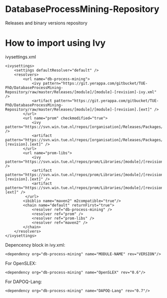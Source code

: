DatabaseProcessMining-Repository
===============

Releases and binary versions repository


# How to import using Ivy

ivysettings.xml

	<ivysettings>
	    <settings defaultResolver="default" />   
	    <resolvers>
	    	<url name="db-process-mining">
	            <ivy pattern="https://git.yerappa.com/gitbucket/TUE-PhD/DatabaseProcessMining-Repository/raw/master/Releases/[module]/[module]-[revision]-ivy.xml" />
	            <artifact pattern="https://git.yerappa.com/gitbucket/TUE-PhD/DatabaseProcessMining-Repository/raw/master/Releases/[module]/[module]-[revision].[ext]" />
	        </url>
	        <url name="prom" checkmodified="true">
	            <ivy pattern="https://svn.win.tue.nl/repos/[organisation]/Releases/Packages/[module]/[revision]/ivy.xml" />
	            <artifact pattern="https://svn.win.tue.nl/repos/[organisation]/Releases/Packages/[module]/[revision]/[artifact]-[revision].[ext]" />
	        </url>
	        <url name="prom-libs">
	            <ivy pattern="https://svn.win.tue.nl/repos/prom/Libraries/[module]/[revision]/ivy.xml" />
	            <artifact pattern="https://svn.win.tue.nl/repos/prom/Libraries/[module]/[revision]/[artifact]-[revision].[ext]" />
	            <artifact pattern="https://svn.win.tue.nl/repos/prom/Libraries/[module]/[revision]/[artifact]_[revision].[ext]" />
	         </url>
	        <ibiblio name="maven2" m2compatible="true"/>
	        <chain name="default" returnFirst="true">  
	        	<resolver ref="db-process-mining" />
	            <resolver ref="prom" />  
	            <resolver ref="prom-libs" />  
	            <resolver ref="maven2" />  
	        </chain>  
	    </resolvers>
	</ivysettings>

Depencency block in ivy.xml:

	<dependency org="db-process-mining" name="MODULE-NAME" rev="VERSION"/>

For OpenSLEX:

	<dependency org="db-process-mining" name="OpenSLEX" rev="0.6"/>

For DAPOQ-Lang:

	<dependency org="db-process-mining" name="DAPOQ-Lang" rev="0.7"/>
